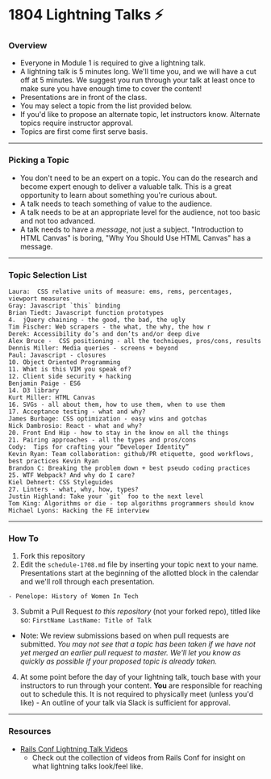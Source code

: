 # 1804 Lightning Talks :zap:

### Overview

* Everyone in Module 1 is required to give a lightning talk.
* A lightning talk is 5 minutes long. We'll time you, and we will have a cut off at 5 minutes. We suggest you run through your talk at least once to make sure you have enough time to cover the content!
* Presentations are in front of the class.
* You may select a topic from the list provided below. 
* If you'd like to propose an alternate topic, let instructors know. Alternate topics require instructor approval. 
* Topics are first come first serve basis.

---

### Picking a Topic

* You don't need to be an expert on a topic. You can do the research and become expert enough to deliver a valuable talk. This is a great opportunity to learn about something you're curious about.
* A talk needs to teach something of value to the audience.
* A talk needs to be at an appropriate level for the audience, not too basic and not too advanced.
* A talk needs to have a *message*, not just a subject. "Introduction to HTML Canvas" is boring, "Why You Should Use HTML Canvas" has a message.

---

### Topic Selection List

```
Laura:  CSS relative units of measure: ems, rems, percentages, viewport measures
Gray: Javascript `this` binding
Brian Tiedt: Javascript function prototypes
4.  jQuery chaining - the good, the bad, the ugly
Tim Fischer: Web scrapers - the what, the why, the how r
Derek: Accessibility do’s and don’ts and/or deep dive
Alex Bruce -  CSS positioning - all the techniques, pros/cons, results
Dennis Miller: Media queries - screens + beyond 
Paul: Javascript - closures
10. Object Oriented Programming
11. What is this VIM you speak of?
12. Client side security + hacking
Benjamin Paige - ES6
14. D3 library
Kurt Miller: HTML Canvas
16. SVGs - all about them, how to use them, when to use them
17. Acceptance testing - what and why?
James Burbage: CSS optimization - easy wins and gotchas
Nick Dambrosio: React - what and why?
20. Front End Hip - how to stay in the know on all the things
21. Pairing approaches - all the types and pros/cons
Cody:  Tips for crafting your “Developer Identity”
Kevin Ryan: Team collaboration: github/PR etiquette, good workflows, best practices Kevin Ryan
Brandon C: Breaking the problem down + best pseudo coding practices
25. WTF Webpack? And why do I care?
Kiel Dehnert: CSS Styleguides
27. Linters - what, why, how, types?
Justin Highland: Take your `git` foo to the next level
Tom King: Algorithms or die - top algorithms programmers should know
Michael Lyons: Hacking the FE interview
```

---

### How To

1. Fork this repository 
2. Edit the `schedule-1708.md` file by inserting your topic next to your name. Presentations start at the beginning of the allotted block in the calendar and we'll roll through each presentation. 

  ```
  - Penelope: History of Women In Tech 
  ```

3. Submit a Pull Request *to this repository* (not your forked repo), titled like so: `FirstName LastName: Title of Talk`

  * Note: We review submissions based on when pull requests are submitted. *You may not see that a topic has been taken if we have not yet merged an earlier pull request to master. We'll let you know as quickly as possible if your proposed topic is already taken.*

4. At some point before the day of your lightning talk, touch base with your instructors to run through your content. **You** are responsible for reaching out to schedule this. It is not required to physically meet (unless you'd like) - An outline of your talk via Slack is sufficient for approval.
 
---- 

### Resources 
* [Rails Conf Lightning Talk Videos](https://www.youtube.com/watch?v=DHHHnPwSY5I)
  - Check out the collection of videos from Rails Conf for insight on what lightning talks look/feel like. 
